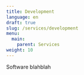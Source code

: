 ```yaml
---
title: Development
language: en
draft: true
slug: /services/development
menu:
  main:
    parent: Services
weight: 10
---
```


Software blahblah
